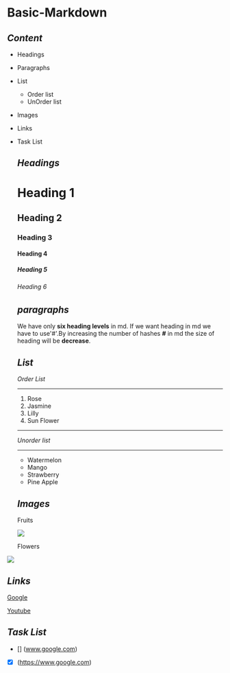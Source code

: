 # Basic-Markdown

## *Content*

- Headings
- Paragraphs
- List
  - Order list
  - UnOrder list
- Images
- Links
- Task List

  
  ## *Headings*
  
  # Heading 1
  ## Heading 2
  ### Heading 3
  #### Heading 4
  ##### Heading 5
  ###### Heading 6
  
  ## *paragraphs*
  
  We have only **six heading levels** in md. If we want   heading in md we have to use'#'.By increasing the number of hashes **#** in md the size of heading will be **decrease**.
  
  ## *List*
  
   *Order List*
  ***
  1. Rose
  2. Jasmine
  3. Lilly
  4. Sun Flower
  ***
   *Unorder list*
  ***
  - Watermelon
  - Mango
  - Strawberry
  - Pine Apple
  
  ## *Images*
  
  Fruits
  
  ![](https://www.healthyeating.org/images/default-source/home-0.0/nutrition-topics-2.0/general-nutrition-wellness/2-2-2-3foodgroups_fruits_detailfeature_thumb.jpg?sfvrsn=7abe71fe_4)
  
  Flowers
  
 ![](https://i.pinimg.com/originals/c5/ae/de/c5aeded59e8748cbf14a04b54c58f139.jpg)
  
  ## *Links*
  
  [Google](https://www.google.com)
  
  [Youtube](https://www.youtube.com)
  
 ## *Task List*
 
 - [] (www.google.com)
 - [x] (https://www.google.com)
 
